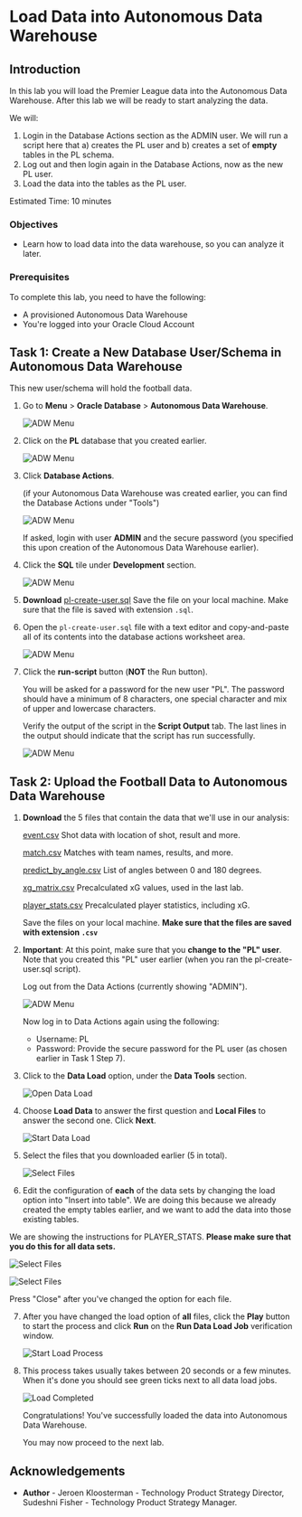 # Load Data into Autonomous Data Warehouse

<!--![Banner](images/banner.png)-->

## Introduction
In this lab you will load the Premier League data into the Autonomous Data Warehouse. After this lab we will be ready to start analyzing the data.

We will:
1. Login in the Database Actions section as the ADMIN user. We will run a script here that a) creates the PL user and b) creates a set of **empty** tables in the PL schema.
2. Log out and then login again in the Database Actions, now as the new PL user.
3. Load the data into the tables as the PL user.

Estimated Time: 10 minutes

### Objectives
- Learn how to load data into the data warehouse, so you can analyze it later.

### Prerequisites
To complete this lab, you need to have the following:
- A provisioned Autonomous Data Warehouse
- You're logged into your Oracle Cloud Account

## Task 1: Create a New Database User/Schema in Autonomous Data Warehouse

This new user/schema will hold the football data.

1. Go to **Menu** > **Oracle Database** > **Autonomous Data Warehouse**.

   ![ADW Menu](images/adw-menu.png)

2. Click on the **PL** database that you created earlier.

   ![ADW Menu](images/open-db.png)

3. Click **Database Actions**.

   (if your Autonomous Data Warehouse was created earlier, you can find the Database Actions under "Tools")

   ![ADW Menu](images/open-database-actions.png)

   If asked, login with user **ADMIN** and the secure password (you specified this upon creation of the Autonomous Data Warehouse earlier).

4. Click the **SQL** tile under **Development** section.

    ![ADW Menu](images/open-sql.png)

5. **Download** [pl-create-user.sql](./files/pl-create-user.sql) Save the file on your local machine. Make sure that the file is saved with extension `.sql`.

6. Open the `pl-create-user.sql` file with a text editor and copy-and-paste all of its contents into the database actions worksheet area. 

    ![ADW Menu](images/copy-paste.png)

7. Click the **run-script** button (**NOT** the Run button). 

   You will be asked for a password for the new user "PL". The password should have a minimum of 8 characters, one special character and mix of upper and lowercase characters.

   Verify the output of the script in the **Script Output** tab. The last lines in the output should indicate that the script has run successfully.

    ![ADW Menu](images/run-script.png)

## Task 2: Upload the Football Data to Autonomous Data Warehouse

1. **Download** the 5 files that contain the data that we'll use in our analysis:

   [event.csv](https://objectstorage.eu-frankfurt-1.oraclecloud.com/p/oxJctcE-MEIjVVhjUZMhns-b5ovTAiCIEgJJG2-VxbLCQQjb34JrEiPKYV3XNiYd/n/fruktknlrefu/b/workshop-premier-league/o/event.csv) Shot data with location of shot, result and more.

   [match.csv](https://objectstorage.eu-frankfurt-1.oraclecloud.com/p/RYVwaLLuK6toAlh0hVap5V6H9XGPzShRycciiWEVwFqPG9EwdkjktbFSKf_nnpkY/n/fruktknlrefu/b/workshop-premier-league/o/match.csv) Matches with team names, results, and more.

   [predict\_by\_angle.csv](https://objectstorage.eu-frankfurt-1.oraclecloud.com/p/qjPrGmvSpo7WmTDwuafVn7mtbTCnb-8jvzQnLRaKeszyybC3hUSKPL-kfjkZwoit/n/fruktknlrefu/b/workshop-premier-league/o/predict_by_angle.csv) List of angles between 0 and 180 degrees.

   [xg\_matrix.csv](https://objectstorage.eu-frankfurt-1.oraclecloud.com/p/MducgpGpw2eshkApXwW9CGJfAcnprJd7MBQ1fIXHvFPDg_fc6YoFWk-t4wFqll-g/n/fruktknlrefu/b/workshop-premier-league/o/xg_matrix.csv) Precalculated xG values, used in the last lab.

   [player\_stats.csv](https://objectstorage.eu-frankfurt-1.oraclecloud.com/p/xlcockSigxId1FV7DLDV5vVNYl_L-RbYgJxj5NqXa_HaqqOHxZSUyEPjsk6gunf5/n/fruktknlrefu/b/workshop-premier-league/o/player_stats.csv) Precalculated player statistics, including xG.

   Save the files on your local machine. **Make sure that the files are saved with extension `.csv`**

2. **Important**: At this point, make sure that you **change to the "PL" user**. Note that you created this "PL" user earlier (when you ran the pl-create-user.sql script).

   Log out from the Data Actions (currently showing "ADMIN").

   ![ADW Menu](images/signoutadmin.png)

   Now log in to Data Actions again using the following:

   - Username: PL
   - Password: Provide the secure password for the PL user (as chosen earlier in Task 1 Step 7).

3. Click to the **Data Load** option, under the **Data Tools** section.

   ![Open Data Load](images/open-data-load.png)

4. Choose **Load Data** to answer the first question and **Local Files** to answer the second one. Click **Next**.

    ![Start Data Load](images/start-data-load.png)

5. Select the files that you downloaded earlier (5 in total).

    ![Select Files](images/select-files.png)

6. Edit the configuration of **each** of the data sets by changing the load option into "Insert into table". We are doing this because we already created the empty tables earlier, and we want to add the data into those existing tables.

  We are showing the instructions for PLAYER_STATS. **Please make sure that you do this for all data sets.**

   ![Select Files](images/edit-player-stats.png)

   ![Select Files](images/change-option1.png)

   Press "Close" after you've changed the option for each file.

7. After you have changed the load option of **all** files, click the **Play** button to start the process and click **Run** on the **Run Data Load Job** verification window.

    ![Start Load Process](images/load-data.png)

8. This process takes usually takes between 20 seconds or a few minutes. When it's done you should see green ticks next to all data load jobs.

   ![Load Completed](images/load-completed.png)

   Congratulations! You've successfully loaded the data into Autonomous Data Warehouse.

   You may now proceed to the next lab.

## **Acknowledgements**

- **Author** - Jeroen Kloosterman - Technology Product Strategy Director, Sudeshni Fisher - Technology Product Strategy Manager.
